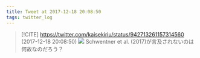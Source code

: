 ```yaml
---
title: Tweet at 2017-12-18 20:08:50
tags: twitter_log
---
```


> [!CITE] https://twitter.com/kaisekiriu/status/942713261157314560 (2017-12-18 20:08:50)
> ![](https://twitter.com/kaisekiriu/status/942713261157314560)
> Schwentner et al. (2017)が言及されないのは何故なのだろう？
